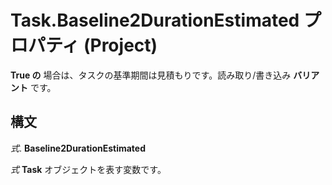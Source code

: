 
# Task.Baseline2DurationEstimated プロパティ (Project)

 **True の** 場合は、タスクの基準期間は見積もりです。読み取り/書き込み **バリアント** です。


## 構文

 _式_. **Baseline2DurationEstimated**

 _式_ **Task** オブジェクトを表す変数です。


